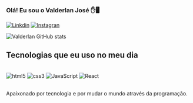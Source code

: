 ### Olá! Eu sou o Valderlan José ✋🖥️

[![Linkdin](https://img.shields.io/badge/LinkedIn-0077B5?style=for-the-badge&logo=linkedin&logoColor=white)](https://www.linkedin.com/in/valderlanjs/?lipi=urn%3Ali%3Apage%3Ad_flagship3_profile_view_base_contact_details%3BQ%2BXi9CjtQP6lIM1G81YubQ%3D%3D)
[![Instagran](https://img.shields.io/badge/Instagram-E4405F?style=for-the-badge&logo=instagram&logoColor=white)](https://www.instagram.com/valderlanjs/)


![Valderlan GitHub stats](https://github-readme-stats.vercel.app/api?username=valderlanjs&show_icons=true&theme=dark)

## Tecnologias que eu uso no meu dia

<div style="display: inline_block"><br/>
<img align="center" alt="html5" src="https://img.shields.io/badge/HTML5-E34F26?style=for-the-badge&logo=html5&logoColor=white">
<img align="center" alt="css3" src="https://img.shields.io/badge/CSS3-1572B6?style=for-the-badge&logo=css3&logoColor=white">
<img align="center" alt="JavaScript" src="https://img.shields.io/badge/JavaScript-F7DF1E?style=for-the-badge&logo=javascript&logoColor=black">
<img align="center" alt="React" src="https://img.shields.io/badge/React-20232A?style=for-the-badge&logo=react&logoColor=61DAFB">
  
</div><br/>

Apaixonado por tecnologia e por mudar o mundo através da programação.
